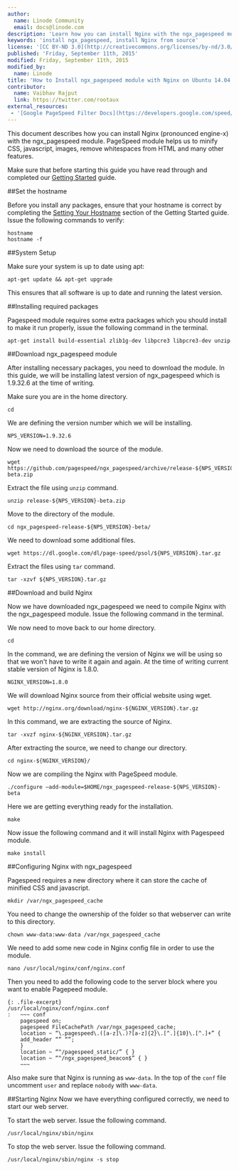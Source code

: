 ```yaml
---
author:
  name: Linode Community
  email: docs@linode.com
description: 'Learn how you can install Nginx with the ngx_pagespeed module on Ubuntu 14.04.'
keywords: 'install ngx_pagespeed, install Nginx from source'
license: '[CC BY-ND 3.0](http://creativecommons.org/licenses/by-nd/3.0/us/)'
published: 'Friday, September 11th, 2015'
modified: Friday, September 11th, 2015
modified_by:
  name: Linode
title: 'How to Install ngx_pagespeed module with Nginx on Ubuntu 14.04'
contributor:
  name: Vaibhav Rajput
  link: https://twitter.com/rootaux
external_resources:
 - '[Google PageSpeed Filter Docs](https://developers.google.com/speed/pagespeed/module/config_filters)'
---
```


This document describes how you can install Nginx (pronounced engine-x) with the ngx_pagespeed module. PageSpeed module helps us to minify CSS, javascript, images, remove whitespaces from HTML and many other features.

Make sure that before starting this guide you have read through and completed our [Getting Started](/docs/getting-started#debian-7--slackware--ubuntu-1404) guide.

##Set the hostname

Before you install any packages, ensure that your hostname is correct by completing the [Setting Your Hostname](/docs/getting-started#sph_setting-the-hostname) section of the Getting Started guide. Issue the following commands to verify:

    hostname
    hostname -f

##System Setup

Make sure your system is up to date using apt:

    apt-get update && apt-get upgrade

This ensures that all software is up to date and running the latest version.

##Installing required packages

Pagespeed module requires some extra packages which you should install to make it run properly, issue the following command in the terminal.

    apt-get install build-essential zlib1g-dev libpcre3 libpcre3-dev unzip

##Download ngx_pagespeed module

After installing necessary packages, you need to download the module. In this guide, we will be installing latest version of ngx_pagespeed which is 1.9.32.6 at the time of writing.

Make sure you are in the home directory.

    cd
    
We are defining the version number which we will be installing.

    NPS_VERSION=1.9.32.6
    
Now we need to download the source of the module.    
    
    wget https://github.com/pagespeed/ngx_pagespeed/archive/release-${NPS_VERSION}-beta.zip
    
Extract the file using `unzip` command.    
    
    unzip release-${NPS_VERSION}-beta.zip
    
Move to the directory of the module.
    
    cd ngx_pagespeed-release-${NPS_VERSION}-beta/
    
We need to download some additional files.    
    
    wget https://dl.google.com/dl/page-speed/psol/${NPS_VERSION}.tar.gz
    
Extract the files using `tar` command.

    tar -xzvf ${NPS_VERSION}.tar.gz

##Download and build Nginx

Now we have downloaded ngx_pagespeed we need to compile Nginx with the ngx_pagespeed module. Issue the following command in the terminal.

We now need to move back to our home directory.

    cd

In the command, we are defining the version of Nginx we will be using so that we won't have to write it again and again. At the time of writing current stable version of Nginx is 1.8.0.

    NGINX_VERSION=1.8.0

We will download Nginx source from their official website using wget.

    wget http://nginx.org/download/nginx-${NGINX_VERSION}.tar.gz

In this command, we are extracting the source of Nginx.

    tar -xvzf nginx-${NGINX_VERSION}.tar.gz

After extracting the source, we need to change our directory.

    cd nginx-${NGINX_VERSION}/

Now we are compiling the Nginx with PageSpeed module.

    ./configure –add-module=$HOME/ngx_pagespeed-release-${NPS_VERSION}-beta

Here we are getting everything ready for the installation.

    make

Now issue the following command and it will install Nginx with Pagespeed module.

    make install

##Configuring Nginx with ngx_pagespeed

Pagespeed requires a new directory where it can store the cache of minified CSS and javascript.

    mkdir /var/ngx_pagespeed_cache

You need to change the ownership of the folder so that webserver can write to this directory.

    chown www-data:www-data /var/ngx_pagespeed_cache

We need to add some new code in Nginx config file in order to use the module.

    nano /usr/local/nginx/conf/nginx.conf

Then you need to add the following code to the server block where you want to enable Pagepeed module.

    {: .file-excerpt}
    /usr/local/nginx/conf/nginx.conf
    :   ~~~ conf
        pagespeed on;
        pagespeed FileCachePath /var/ngx_pagespeed_cache;
        location ~ “\.pagespeed\.([a-z]\.)?[a-z]{2}\.[^.]{10}\.[^.]+” {
        add_header “” “”;
        }
        location ~ “^/pagespeed_static/” { }
        location ~ “^/ngx_pagespeed_beacon$” { }
        ~~~

Also make sure that Nginx is running as `www-data`. In the top of the `conf` file uncomment `user` and replace `nobody` with `www-data`.

##Starting Nginx
Now we have everything configured correctly, we need to start our web server.

To start the web server. Issue the following command.

    /usr/local/nginx/sbin/nginx

To stop the web server. Issue the following command.

    /usr/local/nginx/sbin/nginx -s stop
